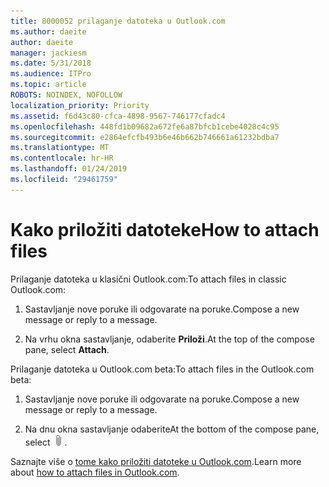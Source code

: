 ```yaml
---
title: 8000052 prilaganje datoteka u Outlook.com
ms.author: daeite
author: daeite
manager: jackiesm
ms.date: 5/31/2018
ms.audience: ITPro
ms.topic: article
ROBOTS: NOINDEX, NOFOLLOW
localization_priority: Priority
ms.assetid: f6d43c80-cfca-4898-9567-746177cfadc4
ms.openlocfilehash: 448fd1b09682a672fe6a87bfcb1cebe4028c4c95
ms.sourcegitcommit: e2864efcfb493b6e46b662b746661a61232bdba7
ms.translationtype: MT
ms.contentlocale: hr-HR
ms.lasthandoff: 01/24/2019
ms.locfileid: "29461759"
---
```

# <a name="how-to-attach-files"></a><span data-ttu-id="2a738-102">Kako priložiti datoteke</span><span class="sxs-lookup"><span data-stu-id="2a738-102">How to attach files</span></span>

<span data-ttu-id="2a738-103">Prilaganje datoteka u klasični Outlook.com:</span><span class="sxs-lookup"><span data-stu-id="2a738-103">To attach files in classic Outlook.com:</span></span>
  
1. <span data-ttu-id="2a738-104">Sastavljanje nove poruke ili odgovarate na poruke.</span><span class="sxs-lookup"><span data-stu-id="2a738-104">Compose a new message or reply to a message.</span></span>
    
2. <span data-ttu-id="2a738-105">Na vrhu okna sastavljanje, odaberite **Priloži**.</span><span class="sxs-lookup"><span data-stu-id="2a738-105">At the top of the compose pane, select **Attach**.</span></span> 
    
<span data-ttu-id="2a738-106">Prilaganje datoteka u Outlook.com beta:</span><span class="sxs-lookup"><span data-stu-id="2a738-106">To attach files in the Outlook.com beta:</span></span>
  
1. <span data-ttu-id="2a738-107">Sastavljanje nove poruke ili odgovarate na poruke.</span><span class="sxs-lookup"><span data-stu-id="2a738-107">Compose a new message or reply to a message.</span></span>
    
2. <span data-ttu-id="2a738-108">Na dnu okna sastavljanje odaberite</span><span class="sxs-lookup"><span data-stu-id="2a738-108">At the bottom of the compose pane, select</span></span> ![Priloži](media/da223d01-5fe6-448c-a3a3-e2b5262da4b9.png)<span data-ttu-id="2a738-110">.</span><span class="sxs-lookup"><span data-stu-id="2a738-110"></span></span>
    
<span data-ttu-id="2a738-111">Saznajte više o [tome kako priložiti datoteke u Outlook.com](https://go.microsoft.com/fwlink/p/?linkid=2001702&amp;clcid=0x409).</span><span class="sxs-lookup"><span data-stu-id="2a738-111">Learn more about [how to attach files in Outlook.com](https://go.microsoft.com/fwlink/p/?linkid=2001702&amp;clcid=0x409).</span></span>
  


